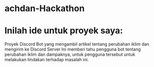 # achdan-Hackathon

# Inilah ide untuk proyek saya: 
Proyek Discord Bot yang mengambil artikel tentang perubahan iklim dan mengirim ke Discord Server 
Ini memberi tahu pengguna bot tentang perubahan iklim dan dampaknya, untuk pengguna tersebut untuk melakukan tindakan terhadap masalah ini.
